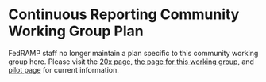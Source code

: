 # Continuous Reporting Community Working Group Plan

FedRAMP staff no longer maintain a plan specific to this community working group here. Please visit the [20x page](https://www.fedramp.gov/20x/), [the page for this working group](https://www.fedramp.gov/20x/working-groups/reporting/), and [pilot page](https://www.fedramp.gov/20x/phase-one/) for current information.
